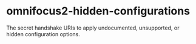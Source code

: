 # omnifocus2-hidden-configurations
The secret handshake URIs to apply undocumented, unsupported, or hidden configuration options.
